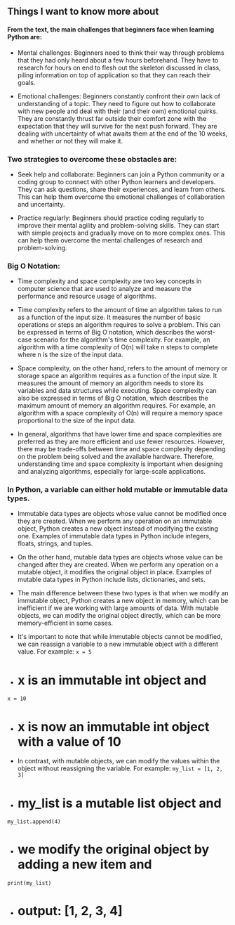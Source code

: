 ## Things I want to know more about

#### From the text, the main challenges that beginners face when learning Python are:

- Mental challenges: Beginners need to think their way through problems that they had only heard about a few hours beforehand. They have to research for hours on end to flesh out the skeleton discussed in class, piling information on top of application so that they can reach their goals.

- Emotional challenges: Beginners constantly confront their own lack of understanding of a topic. They need to figure out how to collaborate with new people and deal with their (and their own) emotional quirks. They are constantly thrust far outside their comfort zone with the expectation that they will survive for the next push forward. They are dealing with uncertainty of what awaits them at the end of the 10 weeks, and whether or not they will make it.

### Two strategies to overcome these obstacles are:

- Seek help and collaborate: Beginners can join a Python community or a coding group to connect with other Python learners and developers. They can ask questions, share their experiences, and learn from others. This can help them overcome the emotional challenges of collaboration and uncertainty.

- Practice regularly: Beginners should practice coding regularly to improve their mental agility and problem-solving skills. They can start with simple projects and gradually move on to more complex ones. This can help them overcome the mental challenges of research and problem-solving.

### Big O Notation:

- Time complexity and space complexity are two key concepts in computer science that are used to analyze and measure the performance and resource usage of algorithms.

- Time complexity refers to the amount of time an algorithm takes to run as a function of the input size. It measures the number of basic operations or steps an algorithm requires to solve a problem. This can be expressed in terms of Big O notation, which describes the worst-case scenario for the algorithm's time complexity. For example, an algorithm with a time complexity of O(n) will take n steps to complete where n is the size of the input data.

- Space complexity, on the other hand, refers to the amount of memory or storage space an algorithm requires as a function of the input size. It measures the amount of memory an algorithm needs to store its variables and data structures while executing. Space complexity can also be expressed in terms of Big O notation, which describes the maximum amount of memory an algorithm requires. For example, an algorithm with a space complexity of O(n) will require a memory space proportional to the size of the input data.

- In general, algorithms that have lower time and space complexities are preferred as they are more efficient and use fewer resources. However, there may be trade-offs between time and space complexity depending on the problem being solved and the available hardware. Therefore, understanding time and space complexity is important when designing and analyzing algorithms, especially for large-scale applications.

### In Python, a variable can either hold mutable or immutable data types.

- Immutable data types are objects whose value cannot be modified once they are created. When we perform any operation on an immutable object, Python creates a new object instead of modifying the existing one. Examples of immutable data types in Python include integers, floats, strings, and tuples.

- On the other hand, mutable data types are objects whose value can be changed after they are created. When we perform any operation on a mutable object, it modifies the original object in place. Examples of mutable data types in Python include lists, dictionaries, and sets.

- The main difference between these two types is that when we modify an immutable object, Python creates a new object in memory, which can be inefficient if we are working with large amounts of data. With mutable objects, we can modify the original object directly, which can be more memory-efficient in some cases.

- It's important to note that while immutable objects cannot be modified, we can reassign a variable to a new immutable object with a different value. For example:
`x = 5`
- # x is an immutable int object and 
`x = 10`
- # x is now an immutable int object with a value of 10

- In contrast, with mutable objects, we can modify the values within the object without reassigning the variable. For example:
`my_list = [1, 2, 3]`
- # my_list is a mutable list object and
`my_list.append(4)`   
- # we modify the original object by adding a new item and 
`print(my_list)`
- # output: [1, 2, 3, 4]
